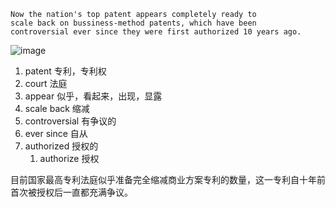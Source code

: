 

```
Now the nation's top patent appears completely ready to
scale back on bussiness-method patents, which have been
controversial ever since they were first authorized 10 years ago.
```

![image](https://github.com/user-attachments/assets/5b78b205-ef5e-4848-bfce-06aa3d49280f)


1. patent 专利，专利权
2. court 法庭
3. appear 似乎，看起来，出现，显露
4. scale back 缩减
5. controversial 有争议的
6. ever since 自从
7. authorized 授权的
   1. authorize 授权



目前国家最高专利法庭似乎准备完全缩减商业方案专利的数量，这一专利自十年前首次被授权后一直都充满争议。
